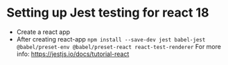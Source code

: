 # Setting up Jest testing for react 18

- Create a react app 
- After creating react-app ``` npm install --save-dev jest babel-jest @babel/preset-env @babel/preset-react react-test-renderer ```
For more info:
https://jestjs.io/docs/tutorial-react